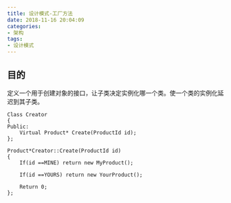 ```yaml
---
title: 设计模式-工厂方法
date: 2018-11-16 20:04:09
categories:
- 架构
tags:
- 设计模式
---
```

## 目的
定义一个用于创建对象的接口，让子类决定实例化哪一个类。使一个类的实例化延迟到其子类。

```
Class Creator
{
Public:
    Virtual Product* Create(ProductId id);
};

Product*Creator::Create(ProductId id)
{
    If(id ==MINE) return new MyProduct();

    If(id ==YOURS) return new YourProduct();

    Return 0;
};
```